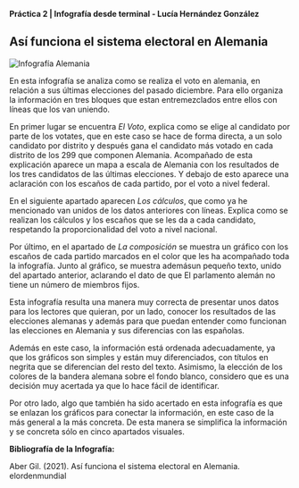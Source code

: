 **Práctica 2 | Infografía desde terminal - Lucía Hernández González**



## Así funciona el sistema electoral en Alemania

![Infografía Alemania](https://elordenmundial.com/wp-content/webp-express/webp-images/doc-root/wp-content/uploads/2021/09/sistema-electoral-Alemania.png.webp)


En esta infografía se analiza como se realiza el voto en alemania, en relación a sus últimas elecciones del pasado diciembre.
Para ello organiza la información en tres bloques que estan entremezclados entre ellos con líneas que los van uniendo.

En primer lugar se encuentra _El Voto_, explica como se elige al candidato por parte de los votates, que en este caso se hace de forma directa, a un solo candidato por distrito y después gana el candidato más votado en cada distrito de los 299 que componen Alemania. Acompañado de esta explicación aparece un mapa a escala de Alemania con los resultados de los tres candidatos de las últimas elecciones. Y debajo de esto aparece una aclaración con los escaños de cada partido, por el voto a nivel federal.

En el siguiente apartado aparecen _Los cálculos_, que como ya he mencionado van unidos de los datos anteriores con líneas. Explica como se realizan los cálculos y los escaños que se les da a cada candidato, respetando la proporcionalidad del voto a nivel nacional.

Por último, en el apartado de _La composición_ se muestra un gráfico con los escaños de cada partido marcados en el color que les ha acompañado toda la infografía. Junto al gráfico, se muestra ademásun pequeño texto, unido del apartado anterior, aclarando el dato de que El parlamento alemán no tiene un número de miembros fijos.

Esta infografía resulta una manera muy correcta de presentar unos datos para los lectores que quieran, por un lado, conocer los resultados de las elecciones alemanas y además para que puedan entender como funcionan las elecciones en Alemania y sus diferencias con las españolas. 

Además en este caso, la información está ordenada adecuadamente, ya que los gráficos son simples y están muy diferenciados, con títulos en negrita que se diferencian del resto del texto. Asimismo, la elección de los colores de la bandera alemana sobre el fondo blanco, considero que es una decisión muy acertada ya que lo hace fácil de identificar.

Por otro lado, algo que también ha sido acertado en esta infografía es que se enlazan los gráficos para conectar la información, en este caso de la más general a la más concreta. De esta manera se simplifica la información y se concreta sólo en cinco apartados visuales.




**Bibliografía de la Infografía:**

Aber Gil. (2021). Así funciona el sistema electoral en Alemania. elordenmundial
